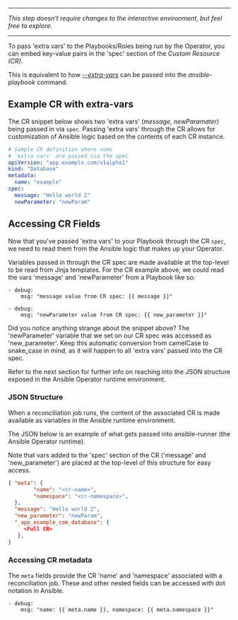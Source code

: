 ***

_This step doesn't require changes to the interactive environment, but feel free to explore._

***

To pass 'extra vars' to the Playbooks/Roles being run by the Operator, you can embed key-value pairs in the 'spec' section of the *Custom Resource (CR)*.

This is equivalent to how [*--extra-vars*](https://docs.ansible.com/ansible/latest/user_guide/playbooks_variables.html#passing-variables-on-the-command-line) can be passed into the  _ansible-playbook_ command.

## Example CR with extra-vars

The CR snippet below shows two 'extra vars' (_message, newParamater)_ being passed in via `spec`. Passing 'extra vars' through the CR allows for customization of Ansible logic based on the contents of each CR instance.
```yaml
# Sample CR definition where some 
# 'extra vars' are passed via the spec
apiVersion: "app.example.com/v1alpha1"
kind: "Database"
metadata:
  name: "example"
spec:
  message: "Hello world 2"
  newParameter: "newParam"

```


## Accessing CR Fields

Now that you've passed 'extra vars' to your Playbook through the CR `spec`, we need to read them from the Ansible logic that makes up your Operator.

Variables passed in through the CR spec are made available at the top-level to be read from Jinja templates. For the CR example above, we could read the vars 'message' and 'newParameter' from a Playbook like so:

```
- debug:
    msg: "message value from CR spec: {{ message }}"

- debug:
    msg: "newParameter value from CR spec: {{ new_parameter }}"  

```

Did you notice anything strange about the snippet above? The 'newParameter' variable that we set on our CR spec was accessed as 'new_parameter'. Keep this automatic conversion from camelCase to snake_case in mind, as it will happen to all 'extra vars' passed into the CR spec.

Refer to the next section for further info on reaching into the JSON structure exposed in the Ansible Operator runtime environment.

### JSON Structure 

When a reconciliation job runs, the content of the associated CR is made available as variables in the Ansible runtime environment.

The JSON below is an example of what gets passed into ansible-runner (the Ansible Operator runtime). 

Note that vars added to the 'spec' section of the CR ('message' and 'new_parameter') are placed at the top-level of this structure for easy access. 

```json
{ "meta": {
        "name": "<cr-name>",
        "namespace": "<cr-namespace>",
  },
  "message": "Hello world 2",
  "new_parameter": "newParam",
  "_app_example_com_database": {
     <Full CR>
   },
}

```

### Accessing CR metadata

The `meta` fields provide the CR 'name' and 'namespace' associated with a reconciliation job. These and other nested fields can be accessed with dot notation in Ansible.

```
- debug:
    msg: "name: {{ meta.name }}, namespace: {{ meta.namespace }}"

```